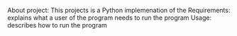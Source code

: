 About project: 
This projects is a Python implemenation of the 
Requirements: explains what a user of the program needs to run the program
Usage: describes how to run the program

